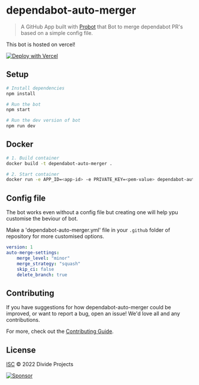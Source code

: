# dependabot-auto-merger

> A GitHub App built with [Probot](https://github.com/probot/probot) that Bot to merge dependabot PR's based on a simple config file.

This bot is hosted on vercel!

[![Deploy with Vercel](https://vercel.com/button)](https://vercel.com/new/clone?repository-url=https%3A%2F%2Fgithub.com%2Fdivideprojects%2Fdependabot-auto-merger)

## Setup

```sh
# Install dependencies
npm install

# Run the bot
npm start

# Run the dev version of bot
npm run dev
```

## Docker

```sh
# 1. Build container
docker build -t dependabot-auto-merger .

# 2. Start container
docker run -e APP_ID=<app-id> -e PRIVATE_KEY=<pem-value> dependabot-auto-merger
```

## Config file

The bot works even without a config file but creating one will help ypu customise the beviour of bot.

Make a 'dependabot-auto-merger.yml' file in your `.github` folder of repository for more customised options.

```yaml
version: 1
auto-merge-settings:
    merge_level: "minor"
    merge_strategy: "squash"
    skip_ci: false
    delete_branch: true
```


## Contributing

If you have suggestions for how dependabot-auto-merger could be improved, or want to report a bug, open an issue! We'd love all and any contributions.

For more, check out the [Contributing Guide](CONTRIBUTING.md).

## License

[ISC](LICENSE) © 2022 Divide Projects


[![Sponsor](https://www.datocms-assets.com/31049/1618983297-powered-by-vercel.svg)](https://vercel.com/?utm_source=divideprojects&utm_campaign=oss)

